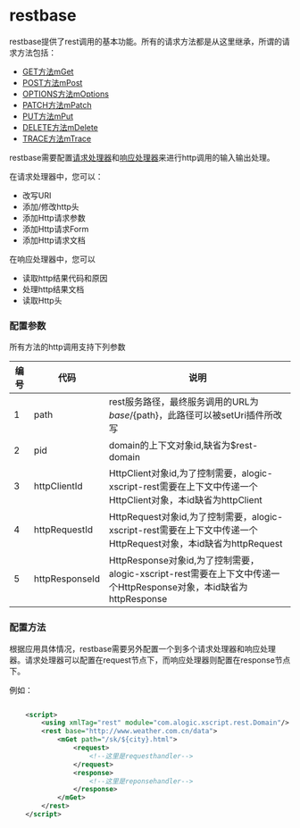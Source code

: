 restbase
========
 
restbase提供了rest调用的基本功能。所有的请求方法都是从这里继承，所谓的请求方法包括：

- [GET方法mGet](mGet.md)
- [POST方法mPost](mPost.md)
- [OPTIONS方法mOptions](mOptions.md)
- [PATCH方法mPatch](mPatch.md)
- [PUT方法mPut](mPut.md)
- [DELETE方法mDelete](mDelete.md)
- [TRACE方法mTrace](mTrace.md)

restbase需要配置[请求处理器](requesthandler.md)和[响应处理器](responsehandler.md)来进行http调用的输入输出处理。

在请求处理器中，您可以：
- 改写URI
- 添加/修改http头
- 添加Http请求参数
- 添加Http请求Form
- 添加Http请求文档

在响应处理器中，您可以
- 读取http结果代码和原因
- 处理http结果文档
- 读取Http头

### 配置参数

所有方法的http调用支持下列参数

| 编号 | 代码 | 说明 |
| ---- | ---- | ---- |
| 1 | path | rest服务路径，最终服务调用的URL为${base}/${path}，此路径可以被setUri插件所改写 |
| 2 | pid | domain的上下文对象id,缺省为$rest-domain |
| 3 | httpClientId | HttpClient对象id,为了控制需要，alogic-xscript-rest需要在上下文中传递一个HttpClient对象，本id缺省为httpClient |
| 4 | httpRequestId | HttpRequest对象id,为了控制需要，alogic-xscript-rest需要在上下文中传递一个HttpRequest对象，本id缺省为httpRequest |
| 5 | httpResponseId | HttpResponse对象id,为了控制需要，alogic-xscript-rest需要在上下文中传递一个HttpResponse对象，本id缺省为httpResponse |

### 配置方法

根据应用具体情况，restbase需要另外配置一个到多个请求处理器和响应处理器。请求处理器可以配置在request节点下，而响应处理器则配置在response节点下。

例如：
```xml

	<script>
		<using xmlTag="rest" module="com.alogic.xscript.rest.Domain"/>
		<rest base="http://www.weather.com.cn/data">
			<mGet path="/sk/${city}.html">
				<request>
					<!--这里是requesthandler-->
				</request>
				<response>
					<!--这里是reponsehandler-->
				</response>
			</mGet>
		</rest>
	</script>
	
```